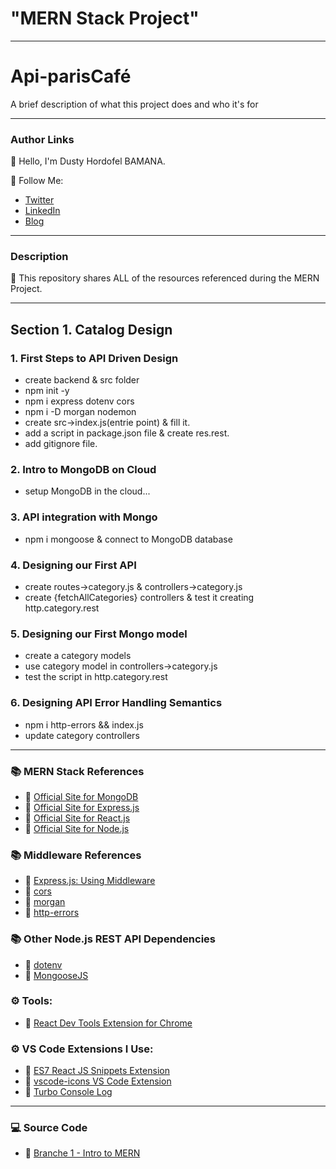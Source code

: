 # "MERN Stack Project"

---

# Api-parisCafé

A brief description of what this project does and who it's for

---

### Author Links

👋 Hello, I'm Dusty Hordofel BAMANA.

🚀 Follow Me:

- [Twitter](https://twitter.com/...)
- [LinkedIn](https://www.linkedin.com/in/....)
- [Blog](https://.....)

---

### Description

🚀 This repository shares ALL of the resources referenced during the MERN Project.

---

## Section 1. Catalog Design

### 1. First Steps to API Driven Design

- create backend & src folder
- npm init -y
- npm i express dotenv cors
- npm i -D morgan nodemon
- create src->index.js(entrie point) & fill it.
- add a script in package.json file & create res.rest.
- add gitignore file.

### 2. Intro to MongoDB on Cloud

- setup MongoDB in the cloud...

### 3. API integration with Mongo

- npm i mongoose & connect to MongoDB database

### 4. Designing our First API

- create routes->category.js & controllers->category.js
- create {fetchAllCategories} controllers & test it creating http.category.rest

### 5. Designing our First Mongo model

- create a category models
- use category model in controllers->category.js
- test the script in http.category.rest

### 6. Designing API Error Handling Semantics

- npm i http-errors && index.js
- update category controllers

---

### 📚 MERN Stack References

- 🔗 [Official Site for MongoDB](https://mongodb.com)
- 🔗 [Official Site for Express.js](https://expressjs.com)
- 🔗 [Official Site for React.js](https://reactjs.org)
- 🔗 [Official Site for Node.js](https://nodejs.org/)

### 📚 Middleware References

- 🔗 [Express.js: Using Middleware](https://expressjs.com/en/guide/using-middleware.html)
- 🔗 [cors](https://www.npmjs.com/package/cors)
- 🔗 [morgan](https://www.npmjs.com/package/morgan)
- 🔗 [http-errors](https://www.npmjs.com/package/http-errors)

### 📚 Other Node.js REST API Dependencies

- 🔗 [dotenv](https://www.npmjs.com/package/dotenv)
- 🔗 [MongooseJS](https://mongoosejs.com/)

### ⚙ Tools:

- 🔗 [React Dev Tools Extension for Chrome](https://chrome.google.com/webstore/detail/react-developer-tools/fmkadmapgofadopljbjfkapdkoienihi)

### ⚙ VS Code Extensions I Use:

- 🔗 [ES7 React JS Snippets Extension](https://marketplace.visualstudio.com/items?itemName=dsznajder.es7-react-js-snippets)
- 🔗 [vscode-icons VS Code Extension](https://marketplace.visualstudio.com/items?itemName=vscode-icons-team.vscode-icons)
- 🔗 [Turbo Console Log](https://marketplace.visualstudio.com/items?itemName=ChakrounAnas.turbo-console-log)

---

### 💻 Source Code

- 🔗 [Branche 1 - Intro to MERN](https://github.com/gitdagray/mern_stack_course/tree/main/lesson_01)
